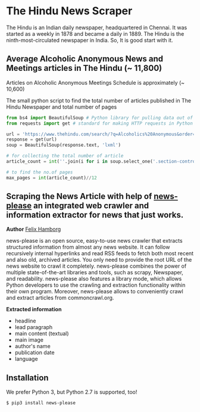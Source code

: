 # The Hindu News Scraper

The Hindu is an Indian daily newspaper, headquartered in Chennai. It was started as a weekly in 1878 and became a daily in 1889. The Hindu is the ninth-most-circulated newspaper in India. So, It is good start with it. 

## Average Alcoholic Anonymous News and Meetings articles in The Hindu (~ 11,800)

Articles on Alcoholic Anonymous Meetings Schedule is approximately (~ 10,600)

The small python script to find the total number of articles published in The Hindu Newspaper and total number of pages

```python 
from bs4 import BeautifulSoup # Python library for pulling data out of HTML and XML files
from requests import get # standard for making HTTP requests in Python

url = 'https://www.thehindu.com/search/?q=Alcoholics%20Anonymous&order=DESC&sort=publishdate&page=1'
response = get(url)
soup = BeautifulSoup(response.text, 'lxml')

# for collecting the total number of article
article_count = int(''.join(i for i in soup.select_one('.section-controls').span.text.split('of')[1] if i.isdigit()))

# to find the no.of pages
max_pages = int(article_count)//12
```
## Scraping the News Article with help of [news-please](https://github.com/fhamborg/news-please) an integrated web crawler and information extractor for news that just works.

**Author** [Felix Hamborg](https://github.com/fhamborg)

news-please is an open source, easy-to-use news crawler that extracts structured information from almost any news website. It can follow recursively internal hyperlinks and read RSS feeds to fetch both most recent and also old, archived articles. You only need to provide the root URL of the news website to crawl it completely. news-please combines the power of multiple state-of-the-art libraries and tools, such as scrapy, Newspaper, and readability. news-please also features a library mode, which allows Python developers to use the crawling and extraction functionality within their own program. Moreover, news-please allows to conveniently crawl and extract articles from commoncrawl.org.

**Extracted information**
- headline
- lead paragraph
- main content (textual)
- main image
- author's name
- publication date
- language

## Installation

We prefer Python 3, but Python 2.7 is supported, too!
```bash
$ pip3 install news-please 
```
